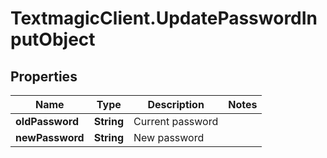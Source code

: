 # TextmagicClient.UpdatePasswordInputObject

## Properties
Name | Type | Description | Notes
------------ | ------------- | ------------- | -------------
**oldPassword** | **String** | Current password | 
**newPassword** | **String** | New password | 


